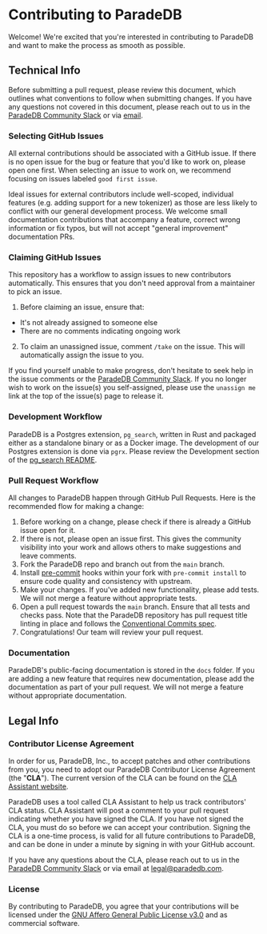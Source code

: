 # **Contributing to ParadeDB**

Welcome! We're excited that you're interested in contributing to ParadeDB and want to make the process as smooth as possible.

## Technical Info

Before submitting a pull request, please review this document, which outlines what conventions to follow when submitting changes. If you have any questions not covered in this document, please reach out to us in the [ParadeDB Community Slack](https://join.slack.com/t/paradedbcommunity/shared_invite/zt-32abtyjg4-yoYoi~RPh9MSW8tDbl0BQw) or via [email](mailto:support@paradedb.com).

### Selecting GitHub Issues

All external contributions should be associated with a GitHub issue. If there is no open issue for the bug or feature that you'd like to work on, please open one first. When selecting an issue to work on, we recommend focusing on issues labeled `good first issue`.

Ideal issues for external contributors include well-scoped, individual features (e.g. adding support for a new tokenizer) as those are less likely to conflict with our general development process. We welcome small documentation contributions that accompany a feature, correct wrong information or fix typos, but will not accept "general improvement" documentation PRs.

### Claiming GitHub Issues

This repository has a workflow to assign issues to new contributors automatically. This ensures that you don't need approval
from a maintainer to pick an issue.

1. Before claiming an issue, ensure that:

- It's not already assigned to someone else
- There are no comments indicating ongoing work

2. To claim an unassigned issue, comment `/take` on the issue. This will automatically assign the issue to you.

If you find yourself unable to make progress, don't hesitate to seek help in the issue comments or the [ParadeDB Community Slack](https://join.slack.com/t/paradedbcommunity/shared_invite/zt-32abtyjg4-yoYoi~RPh9MSW8tDbl0BQw). If you no longer wish to
work on the issue(s) you self-assigned, please use the `unassign me` link at the top of the issue(s) page to release it.

### Development Workflow

ParadeDB is a Postgres extension, `pg_search`, written in Rust and packaged either as a standalone binary or as a Docker image. The development of our Postgres extension is done via `pgrx`. Please review the Development section of the [pg_search README](/pg_search/README.md).

### Pull Request Workflow

All changes to ParadeDB happen through GitHub Pull Requests. Here is the recommended flow for making a change:

1. Before working on a change, please check if there is already a GitHub issue open for it.
2. If there is not, please open an issue first. This gives the community visibility into your work and allows others to make suggestions and leave comments.
3. Fork the ParadeDB repo and branch out from the `main` branch.
4. Install [pre-commit](https://pre-commit.com/) hooks within your fork with `pre-commit install` to ensure code quality and consistency with upstream.
5. Make your changes. If you've added new functionality, please add tests. We will not merge a feature without appropriate tests.
6. Open a pull request towards the `main` branch. Ensure that all tests and checks pass. Note that the ParadeDB repository has pull request title linting in place and follows the [Conventional Commits spec](https://github.com/amannn/action-semantic-pull-request).
7. Congratulations! Our team will review your pull request.

### Documentation

ParadeDB's public-facing documentation is stored in the `docs` folder. If you are adding a new feature that requires new documentation, please add the documentation as part of your pull request. We will not merge a feature without appropriate documentation.

## Legal Info

### Contributor License Agreement

In order for us, ParadeDB, Inc., to accept patches and other contributions from you, you need to adopt our ParadeDB Contributor License Agreement (the "**CLA**"). The current version of the CLA can be found on the [CLA Assistant website](https://cla-assistant.io/paradedb/paradedb).

ParadeDB uses a tool called CLA Assistant to help us track contributors' CLA status. CLA Assistant will post a comment to your pull request indicating whether you have signed the CLA. If you have not signed the CLA, you must do so before we can accept your contribution. Signing the CLA is a one-time process, is valid for all future contributions to ParadeDB, and can be done in under a minute by signing in with your GitHub account.

If you have any questions about the CLA, please reach out to us in the [ParadeDB Community Slack](https://join.slack.com/t/paradedbcommunity/shared_invite/zt-32abtyjg4-yoYoi~RPh9MSW8tDbl0BQw) or via email at [legal@paradedb.com](mailto:legal@paradedb.com).

### License

By contributing to ParadeDB, you agree that your contributions will be licensed under the [GNU Affero General Public License v3.0](LICENSE) and as commercial software.
